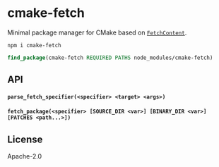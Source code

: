 # cmake-fetch

Minimal package manager for CMake based on [`FetchContent`](https://cmake.org/cmake/help/latest/module/FetchContent.html).

```
npm i cmake-fetch
```

```cmake
find_package(cmake-fetch REQUIRED PATHS node_modules/cmake-fetch)
```

## API

#### `parse_fetch_specifier(<specifier> <target> <args>)`

#### `fetch_package(<specifier> [SOURCE_DIR <var>] [BINARY_DIR <var>] [PATCHES <path...>])`

## License

Apache-2.0

